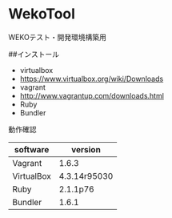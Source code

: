 WekoTool
======

WEKOテスト・開発環境構築用

##インストール
* virtualbox
 * https://www.virtualbox.org/wiki/Downloads
* vagrant
 * http://www.vagrantup.com/downloads.html
* Ruby
 * Bundler


動作確認

| software  | version    |
|-----------|------------|
|Vagrant    |1.6.3       |
|VirtualBox |4.3.14r95030|
|Ruby       |2.1.1p76    |
|Bundler    |1.6.1       |




